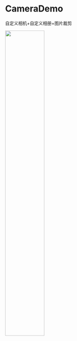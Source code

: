 # CameraDemo
自定义相机+自定义相册+图片裁剪

<img src="https://p1-juejin.byteimg.com/tos-cn-i-k3u1fbpfcp/7b225ab199814e939776cca86ac007f8~tplv-k3u1fbpfcp-watermark.image" alt="" width="50%" />
